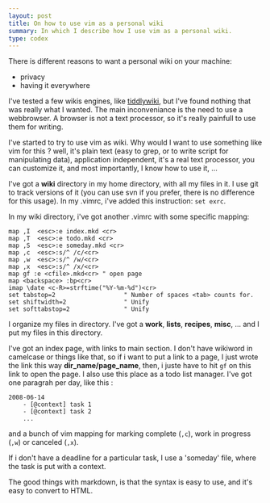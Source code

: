 ```yaml
---
layout: post
title: On how to use vim as a personal wiki
summary: In which I describe how I use vim as a personal wiki.
type: codex
---
```


There is different reasons to want a personal wiki on your machine:

* privacy
* having it everywhere

I've tested a few wikis engines, like [tiddlywiki](http://tiddlywiki.com/), but I've found nothing that was really what I wanted. The main inconveniance is the need to use a webbrowser. A browser is not a text processor, so it's really painfull to use them for writing.

I've started to try to use vim as wiki. Why would I want to use something like vim for this ? well, it's plain text (easy to grep, or to write script for manipulating data), application independent, it's a real text processor, you can customize it, and most importantly, I know how to use it, ...

I've got a **wiki** directory in my home directory, with all my files in it.  I use git to track versions of it (you can use svn if you prefer, there is no difference for this usage). In my .vimrc, i've added this instruction: `set exrc`.

In my wiki directory, i've got another .vimrc with some specific mapping:

```vim
map ,I  <esc>:e index.mkd <cr>
map ,T  <esc>:e todo.mkd <cr>
map ,S  <esc>:e someday.mkd <cr>
map ,c  <esc>:s/^ /c/<cr>
map ,w  <esc>:s/^ /w/<cr>
map ,x  <esc>:s/^ /x/<cr>
map gf :e <cfile>.mkd<cr> " open page
map <backspace> :bp<cr>
imap \date <c-R>=strftime("%Y-%m-%d")<cr>
set tabstop=2                   " Number of spaces <tab> counts for.
set shiftwidth=2                " Unify
set softtabstop=2               " Unify
```

I organize my files in directory. I've got a **work**, **lists**, **recipes**, **misc**, ... and I put my files in this directory.

I've got an index page, with links to main section. I don't have wikiword in camelcase or things like that, so if i want to put a link to a page, I just wrote the link this way **dir_name/page_name**, then, i juste have to hit `gf` on this link to open the page.  I also use this place as a todo list manager. I've got one paragrah per day, like this :

    2008-06-14
        - [@context] task 1
        - [@context] task 2
        ...

and a bunch of vim mapping for marking complete (`,c`), work in progress (`,w`) or canceled (`,x`).

If i don't have a deadline for a particular task, I use a 'someday' file, where the task is put with a context.

The good things with markdown, is that the syntax is easy to use, and it's easy to convert to HTML.
